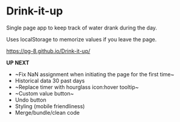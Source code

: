 # Drink-it-up
Single page app to keep track of water drank during the day.

Uses localStorage to memorize values if you leave the page.

https://pg-8.github.io/Drink-it-up/

**UP NEXT**

- ~Fix NaN assignment when initiating the page for the first time~
- Historical data 30 past days
- ~Replace timer with hourglass icon:hover tooltip~
- ~Custom value button~
- Undo button
- Styling (mobile friendliness)
- Merge/bundle/clean code
